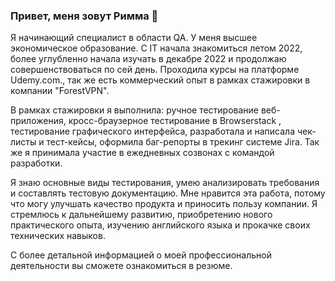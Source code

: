 ### Привет, меня зовут Римма 👋

Я начинающий специалист в области QA.  У меня высшее экономическое образование. С IT начала знакомиться летом 2022, более углубленно начала изучать в декабре 2022 и продолжаю совершенствоваться по сей день. Проходила курсы на платформе Udemy.com., так же есть коммерческий опыт в рамках стажировки в компании "ForestVPN".

В рамках стажировки я выполнила: ручное тестирование веб-приложения, кросс-браузерное тестирование в Browserstack , тестирование графического интерфейса, разработала и написала чек-листы и тест-кейсы, оформила баг-репорты в трекинг системе Jira. Так же я принимала участие в ежедневных созвонах с командой разработки. 

Я знаю основные виды тестирования, умею анализировать требования и составлять тестовую документацию. Мне нравится эта работа, потому что могу улучшать качество продукта и приносить пользу компании. Я стремлюсь к дальнейшему развитию, приобретению нового практического опыта, изучению английского языка и прокачке своих технических навыков.

С более детальной информацией о моей профессиональной деятельности вы сможете ознакомиться в резюме.

